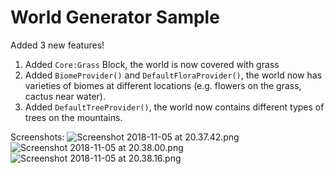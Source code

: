 # World Generator Sample
Added 3 new features!

1. Added `Core:Grass` Block, the world is now covered with grass
2. Added `BiomeProvider()` and `DefaultFloraProvider()`, the world now has varieties of biomes at different locations (e.g. flowers on the grass, cactus near water).
3. Added `DefaultTreeProvider()`, the world now contains different types of trees on the mountains.

Screenshots:
![Screenshot 2018-11-05 at 20.37.42.png](https://i.loli.net/2018/11/05/5be03cc036cc5.png)
![Screenshot 2018-11-05 at 20.38.00.png](https://i.loli.net/2018/11/05/5be03b99a2362.png)
![Screenshot 2018-11-05 at 20.38.16.png](https://i.loli.net/2018/11/05/5be03b9a5c36f.png)
